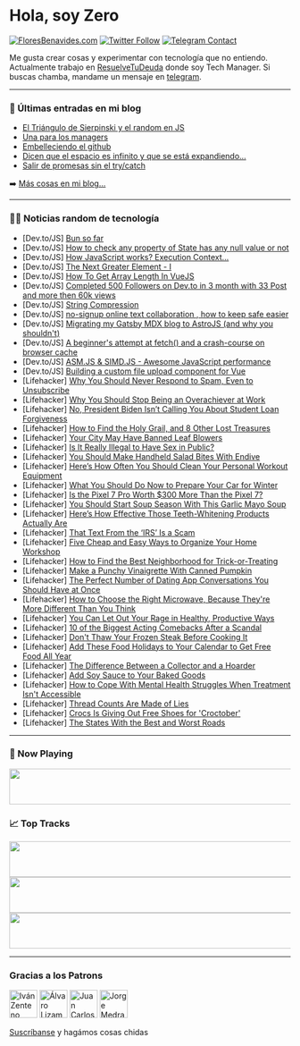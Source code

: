 # Hola, soy Zero

[![FloresBenavides.com](https://img.shields.io/website?down_message=oops&label=MiBlog&style=for-the-badge&up_message=online&url=https%3A%2F%2Ffloresbenavides.com)](https://floresbenavides.com) [![Twitter Follow](https://img.shields.io/twitter/follow/ZeroDragon?color=%231DA1F2&label=Follow&logo=twitter&logoColor=ffffff&style=for-the-badge)](https://twitter.com/zerodragon) [![Telegram Contact](https://img.shields.io/badge/escr%C3%ADbeme-ZeroDragon-%2326A5E4?style=for-the-badge&logo=telegram)](https://t.me/zerodragon)

Me gusta crear cosas y experimentar con tecnología que no entiendo.
Actualmente trabajo en [ResuelveTuDeuda](http://github.com/resuelve) donde soy Tech Manager.
Si buscas chamba, mandame un mensaje en [telegram](https://t.me/zerodragon).

---

### 📕 Últimas entradas en mi blog
<!-- BLOG-POST-LIST:START -->
- [El Triángulo de Sierpinski y el random en JS](https://floresbenavides.com/el-triangulo-de-sierpinski-y-el-random-en-js/)
- [Una para los managers](https://floresbenavides.com/una-para-los-managers/)
- [Embelleciendo el github](https://floresbenavides.com/embelleciendo-el-github/)
- [Dicen que el espacio es infinito y que se está expandiendo…](https://floresbenavides.com/dicen-que-el-espacio-es-infinito-y-que-se-esta-expandiendo/)
- [Salir de promesas sin el try/catch](https://floresbenavides.com/salir-de-promesas-sin-el-try-catch/)
<!-- BLOG-POST-LIST:END -->

➡️ [Más cosas en mi blog...](https://floresbenavides.com)

---

### 👨‍💻 Noticias random de tecnología
<!-- TECH-POSTS:START -->
- [Dev.to/JS] [Bun so far](https://dev.to/dailydevtips1/bun-so-far-5de4)
- [Dev.to/JS] [How to check any property of State has any null value or not](https://dev.to/umasankarswain/how-to-check-any-property-of-state-has-any-null-value-or-not-2ngm)
- [Dev.to/JS] [How JavaScript works? Execution Context...](https://dev.to/anuppal48672810/how-javascript-works-execution-context-442b)
- [Dev.to/JS] [The Next Greater Element - I](https://dev.to/zeeshanali0704/the-next-greater-element-i-39l8)
- [Dev.to/JS] [How To Get Array Length In VueJS](https://dev.to/techsolutionstuff/how-to-get-array-length-in-vuejs-3n6e)
- [Dev.to/JS] [Completed 500 Followers on Dev.to in 3 month with 33 Post and more then 60k views](https://dev.to/devsimc/complete-500-followers-on-devto-in-3-month-with-33-post-and-more-then-60k-views-1g9o)
- [Dev.to/JS] [String Compression](https://dev.to/zeeshanali0704/string-compression-4kme)
- [Dev.to/JS] [no-signup online text collaboration , how to keep safe easier](https://dev.to/tanrunhao/no-signup-online-text-collaboration-how-to-keep-safe-easier-347i)
- [Dev.to/JS] [Migrating my Gatsby MDX blog to AstroJS &lpar;and why you shouldn&#39;t&rpar;](https://dev.to/whoisryosuke/migrating-my-gatsby-mdx-blog-to-astrojs-and-why-you-shouldnt-5cei)
- [Dev.to/JS] [A beginner&#39;s attempt at fetch&lpar;&rpar; and a crash-course on browser cache](https://dev.to/sassek70/a-beginners-attempt-at-fetch-and-a-crash-course-on-browser-cache-4k08)
- [Dev.to/JS] [ASM.JS &amp; SIMD.JS - Awesome JavaScript performance](https://dev.to/vipert/asmjs-simdjs-awesome-javascript-performance-3k7e)
- [Dev.to/JS] [Building a custom file upload component for Vue](https://dev.to/asayerio_techblog/building-a-custom-file-upload-component-for-vue-59b5)
- [Lifehacker] [Why You Should Never Respond to Spam, Even to Unsubscribe](https://lifehacker.com/why-you-should-never-respond-to-spam-even-to-unsubscri-1849626928)
- [Lifehacker] [Why You Should Stop Being an Overachiever at Work](https://lifehacker.com/why-you-should-stop-being-an-overachiever-at-work-1849625768)
- [Lifehacker] [No, President Biden Isn’t Calling You About Student Loan Forgiveness](https://lifehacker.com/no-president-biden-isn-t-calling-you-about-student-loa-1849625042)
- [Lifehacker] [How to Find the Holy Grail, and 8 Other Lost Treasures](https://lifehacker.com/how-to-find-the-holy-grail-and-8-other-lost-treasures-1849626387)
- [Lifehacker] [Your City May Have Banned Leaf Blowers](https://lifehacker.com/your-city-may-have-banned-leaf-blowers-1849626519)
- [Lifehacker] [Is It Really Illegal to Have Sex in Public?](https://lifehacker.com/is-it-really-illegal-to-have-sex-in-public-1849626585)
- [Lifehacker] [You Should Make Handheld Salad Bites With Endive](https://lifehacker.com/you-should-make-handheld-salad-bites-with-endive-1849626390)
- [Lifehacker] [Here’s How Often You Should Clean Your Personal Workout Equipment](https://lifehacker.com/here-s-how-often-you-should-clean-your-personal-workout-1849625452)
- [Lifehacker] [What You Should Do Now to Prepare Your Car for Winter](https://lifehacker.com/what-you-should-do-now-to-prepare-your-car-for-winter-1849625229)
- [Lifehacker] [Is the Pixel 7 Pro Worth $300 More Than the Pixel 7?](https://lifehacker.com/is-the-pixel-7-pro-worth-300-more-than-the-pixel-7-1849624470)
- [Lifehacker] [You Should Start Soup Season With This Garlic Mayo Soup](https://lifehacker.com/you-should-start-soup-season-with-this-garlic-mayo-soup-1849624990)
- [Lifehacker] [Here’s How Effective Those Teeth-Whitening Products Actually Are](https://lifehacker.com/here-s-how-effective-those-teeth-whitening-products-act-1849625435)
- [Lifehacker] [That Text From the ‘IRS’ Is a Scam](https://lifehacker.com/that-text-from-the-irs-is-a-scam-1849625108)
- [Lifehacker] [Five Cheap and Easy Ways to Organize Your Home Workshop](https://lifehacker.com/five-cheap-and-easy-ways-to-organize-your-home-workshop-1849621670)
- [Lifehacker] [How to Find the Best Neighborhood for Trick-or-Treating](https://lifehacker.com/how-to-find-the-best-neighborhood-for-trick-or-treating-1849622382)
- [Lifehacker] [Make a Punchy Vinaigrette With Canned Pumpkin](https://lifehacker.com/make-a-punchy-vinaigrette-with-canned-pumpkin-1849622070)
- [Lifehacker] [The Perfect Number of Dating App Conversations You Should Have at Once](https://lifehacker.com/the-perfect-number-of-dating-app-conversations-you-shou-1849620078)
- [Lifehacker] [How to Choose the Right Microwave, Because They&#39;re More Different Than You Think](https://lifehacker.com/how-to-choose-the-right-microwave-because-theyre-more-1849619590)
- [Lifehacker] [You Can Let Out Your Rage in Healthy, Productive Ways](https://lifehacker.com/you-can-let-out-your-rage-in-healthy-productive-ways-1849619494)
- [Lifehacker] [10 of the Biggest Acting Comebacks After a Scandal](https://lifehacker.com/10-of-the-biggest-acting-comebacks-after-a-scandal-1849614468)
- [Lifehacker] [Don&#39;t Thaw Your Frozen Steak Before Cooking It](https://lifehacker.com/dont-thaw-your-frozen-steak-before-cooking-it-1849620559)
- [Lifehacker] [Add These Food Holidays to Your Calendar to Get Free Food All Year](https://lifehacker.com/add-these-food-holidays-to-your-calendar-to-get-free-fo-1849621027)
- [Lifehacker] [The Difference Between a Collector and a Hoarder](https://lifehacker.com/the-difference-between-a-collector-and-a-hoarder-1849621016)
- [Lifehacker] [Add Soy Sauce to Your Baked Goods](https://lifehacker.com/add-soy-sauce-to-your-baked-goods-1849620534)
- [Lifehacker] [How to Cope With Mental Health Struggles When Treatment Isn&#39;t Accessible](https://lifehacker.com/how-to-cope-with-mental-health-struggles-when-treatment-1849618055)
- [Lifehacker] [Thread Counts Are Made of Lies](https://lifehacker.com/thread-counts-are-made-of-lies-1849620461)
- [Lifehacker] [Crocs Is Giving Out Free Shoes for &#39;Croctober&#39;](https://lifehacker.com/crocs-is-giving-out-free-shoes-for-croctober-1849620050)
- [Lifehacker] [The States With the Best and Worst Roads](https://lifehacker.com/the-states-with-the-best-and-worst-roads-1849619986)<!-- TECH-POSTS:END -->

---

### 🎵 Now Playing
<a href="https://spotify-now-playing-dun.vercel.app/now-playing?open"><img src="https://spotify-now-playing-dun.vercel.app/now-playing" width="540" height="64"></a>

### 📈 Top Tracks
<a href="https://spotify-now-playing-dun.vercel.app/top-tracks?i=1&open"><img src="https://spotify-now-playing-dun.vercel.app/top-tracks?i=1" width="540" height="64"></a>
<a href="https://spotify-now-playing-dun.vercel.app/top-tracks?i=2&open"><img src="https://spotify-now-playing-dun.vercel.app/top-tracks?i=2" width="540" height="64"></a>
<a href="https://spotify-now-playing-dun.vercel.app/top-tracks?i=3&open"><img src="https://spotify-now-playing-dun.vercel.app/top-tracks?i=3" width="540" height="64"></a>

---

### Gracias a los Patrons
[<img src="https://avatars.githubusercontent.com/u/243380?v=4" alt="Iván Zenteno" width="50px">](https://github.com/k001) [<img src="https://avatars.githubusercontent.com/u/19955639?v=4" alt="Álvaro Lizama" width="50px">](https://github.com/alvarolizama) [<img src="https://avatars.githubusercontent.com/u/2718753?v=4" alt="Juan Carlos Ruiz" width="50px">](https://github.com/JuanCrg90) [<img src="https://avatars.githubusercontent.com/u/37025?v=4" alt="Jorge Medrano" width="50px">](https://github.com/h1pp1e) 

[Suscríbanse](https://www.patreon.com/zerodragon) y hagámos cosas chidas

